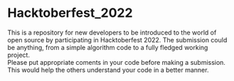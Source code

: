 # Hacktoberfest_2022

This is a repository for new developers to be introduced to the world of open source by participating in Hacktoberfest 2022. The submission could be anything, from a simple algorithm code to a fully fledged working project.<br>
Please put appropriate coments in your code before making a submission. This would help the others understand your code in a better manner.
